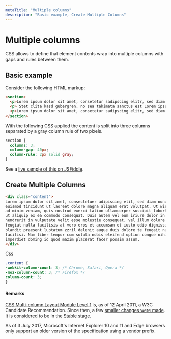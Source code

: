 ```yaml
---
metaTitle: "Multiple columns"
description: "Basic example, Create Multiple Columns"
---
```


# Multiple columns


CSS allows to define that element contents wrap into multiple columns with gaps and rules between them.



## Basic example


Consider the following HTML markup:

```html
<section>
  <p>Lorem ipsum dolor sit amet, consetetur sadipscing elitr, sed diam nonumy eirmod tempor invidunt ut labore et dolore magna aliquyam erat, sed diam voluptua. At vero eos et accusam et justo duo dolores et ea rebum.</p>
  <p> Stet clita kasd gubergren, no sea takimata sanctus est Lorem ipsum dolor sit amet. Lorem ipsum dolor sit amet, consetetur sadipscing elitr, sed diam nonumy eirmod tempor invidunt ut labore et dolore magna aliquyam erat, sed diam voluptua. At vero eos et accusam et justo duo dolores et ea rebum. Stet clita kasd gubergren, no sea takimata sanctus est Lorem ipsum dolor sit amet.</p>
  <p>Lorem ipsum dolor sit amet, consetetur sadipscing elitr, sed diam nonumy eirmod tempor invidunt ut labore et dolore magna aliquyam erat, sed diam voluptua. At vero eos et accusam et justo duo dolores et ea rebum. Stet clita kasd gubergren, no sea takimata sanctus est Lorem ipsum dolor sit amet.</p>
</section>

```

With the following CSS applied the content is split into three columns separated by a gray column rule of two pixels.

```css
section {
  columns: 3;
  column-gap: 40px;
  column-rule: 2px solid gray;
}

```

See a [live sample of this on JSFiddle](https://jsfiddle.net/vjL9ewmb/).



## Create Multiple Columns


```html
<div class="content">
Lorem ipsum dolor sit amet, consectetuer adipiscing elit, sed diam nonummy nibh 
euismod tincidunt ut laoreet dolore magna aliquam erat volutpat. Ut wisi enim 
ad minim veniam, quis nostrud exerci tation ullamcorper suscipit lobortis nisl 
ut aliquip ex ea commodo consequat. Duis autem vel eum iriure dolor in 
hendrerit in vulputate velit esse molestie consequat, vel illum dolore eu 
feugiat nulla facilisis at vero eros et accumsan et iusto odio dignissim qui 
blandit praesent luptatum zzril delenit augue duis dolore te feugait nulla 
facilisi. Nam liber tempor cum soluta nobis eleifend option congue nihil 
imperdiet doming id quod mazim placerat facer possim assum.
</div>

```

Css

```css
.content {
-webkit-column-count: 3; /* Chrome, Safari, Opera */
-moz-column-count: 3; /* Firefox */
column-count: 3;
}

```



#### Remarks


[CSS Multi-column Layout Module Level 1](https://www.w3.org/TR/css3-multicol/) is, as of 12 April 2011, a W3C Candidate Recommendation. Since then, a few [smaller changes were made](https://drafts.csswg.org/css-multicol-1/#changes). It is considered to be in the [Stable stage](https://www.w3.org/Style/CSS/current-work).

As of 3 July 2017, Microsoft's Internet Explorer 10 and 11 and Edge browsers only support an older version of the specification using a vendor prefix.

